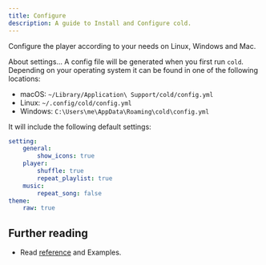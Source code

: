 ```yaml
---
title: Configure
description: A guide to Install and Configure cold.
---
```


Configure the player according to your needs on Linux, Windows and Mac.

About settings...
A config file will be generated when you first run `cold`. Depending on your operating system it can be found in one of the following locations:

-   macOS: `~/Library/Application\ Support/cold/config.yml`
-   Linux: `~/.config/cold/config.yml`
-   Windows: `C:\Users\me\AppData\Roaming\cold\config.yml`

It will include the following default settings:

```yml
setting:
    general:
        show_icons: true
    player:
        shuffle: true
        repeat_playlist: true
    music:
        repeat_song: false
theme:
    raw: true
```

## Further reading

-   Read [reference](/cold/reference/example) and Examples.
